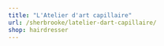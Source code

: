 ```yaml
---
title: "L'Atelier d'art capillaire"
url: /sherbrooke/latelier-dart-capillaire/
shop: hairdresser
---
```

